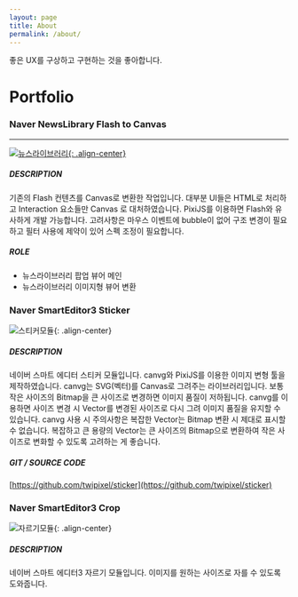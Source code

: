 ```yaml
---
layout: page
title: About
permalink: /about/
---
```


좋은 UX를 구상하고 구현하는 것을 좋아합니다.

# Portfolio

### Naver NewsLibrary Flash to Canvas

---

[![뉴스라이브러리]({{site.url}}/assets/images/about/NewsLibrary.png){: .align-center}](http://newslibrary.naver.com/viewer/index.nhn?editNo=3&printCount=1&publishDate=1988-09-17&officeId=00032&pageNo=1&printNo=13223&publishType=00020&articleId=1988091700329201003)

##### DESCRIPTION
기존의 Flash 컨텐츠를 Canvas로 변환한 작업입니다. 대부분 UI들은 HTML로 처리하고 Interaction 요소들만 Canvas 로 대처하였습니다.  PixiJS를 이용하면 Flash와 유사하게 개발 가능합니다. 고려사항은 마우스 이벤트에 bubble이 없어 구조 변경이 필요하고 필터 사용에 제약이 있어 스펙 조정이 필요합니다.

##### ROLE

- 뉴스라이브러리 팝업 뷰어 메인
- 뉴스라이브러리 이미지형 뷰어 변환


### Naver SmartEditor3 Sticker
![스티커모듈]({{site.url}}/assets/images/about/Sticker.png){: .align-center}
##### DESCRIPTION

네이버 스마트 에디터 스티커 모듈입니다. canvg와 PixiJS를 이용한 이미지 변형 툴을 제작하였습니다. canvg는 SVG(벡터)를 Canvas로 그려주는 라이브러리입니다. 보통 작은 사이즈의 Bitmap을 큰 사이즈로 변경하면 이미지 품질이 저하됩니다. canvg를 이용하면 사이즈 변경 시 Vector를 변경된 사이즈로 다시 그려 이미지 품질을 유지할 수 있습니다. canvg 사용 시 주의사항은 복잡한 Vector는 Bitmap 변환 시 제대로 표시할 수 없습니다. 복잡하고 큰 용량의 Vector는 큰 사이즈의 Bitmap으로 변환하여 작은 사이즈로 변화할 수 있도록 고려하는 게 좋습니다.

##### GIT / SOURCE CODE
[https://github.com/twipixel/sticker](https://github.com/twipixel/sticker)


### Naver SmartEditor3 Crop

![자르기모듈]({{site.url}}/assets/images/about/Crop.png){: .align-center}

##### DESCRIPTION

네이버 스마트 에디터3 자르기 모듈입니다. 이미지를 원하는 사이즈로 자를 수 있도록 도와줍니다.





